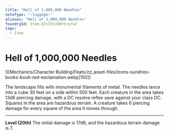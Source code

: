 ```yaml
---
title: "Hell of 1,000,000 Needles"
noteType: ":luggage:"
aliases: "Hell of 1,000,000 Needles"
foundryId: Item.Q7cI5VJbNYtryfw7
tags:
  - Item
---
```


# Hell of 1,000,000 Needles
![[Mechanics/Character Building/Feats/zz_asset-files/icons-sundries-books-book-red-exclamation.webp|150]]

The landscape fills with monumental filaments of metal. The needles lance into a cube 30 feet on a side within 500 feet. Each creature in the area takes 13d6 piercing damage, with a DC resolve reflex save against your class DC. Squares in the area are hazardous terrain. A creature takes 6 piercing damage for every square of the area it moves through.

* * *

**Level (20th)** The initial damage is 17d6, and the hazardous terrain damage is 7.
